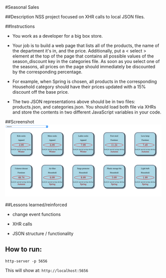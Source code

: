 #Seasonal Sales

##Description 
NSS project focused on XHR calls to local JSON files. 

##Instructions

- You work as a developer for a big box store. 

- Your job is to build a web page that lists all of the products, the name of the department it's in, 
and the price. Additionally, put a < select > element at the top of the page that contains all 
possible values of the season_discount key in the categories file. As soon as you select one of the 
seasons, all prices on the page should immediately be discounted by the corresponding percentage.

- For example, when Spring is chosen, all products in the corresponding Household category should have 
their prices updated with a 15% discount off the base price.

- The two JSON representations above should be in two files: products.json, and categories.json. You 
should load both file via XHRs and store the contents in two different JavaScript variables in your 
code.

##Screenshot 
![Finished product:](https://raw.githubusercontent.com/madduxTim/NSS-Exercises-Seasonal-Sales/master/screenshot.png)

##Lessons learned/reinforced 

- change event functions 

- XHR calls 

- JSON structure / functionality

## How to run: 
```
http-server -p 5656
```
This will show at: 
`http://localhost:5656
`
